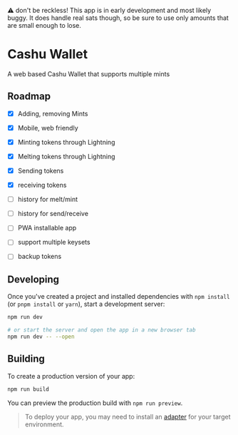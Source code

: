 ⚠️ don't be reckless!
This app is in early development and most likely buggy. It does handle real sats though, so be sure to use only amounts that are small enough to lose.

# Cashu Wallet

A web based Cashu Wallet that supports multiple mints

## Roadmap

* [x] Adding, removing Mints
* [x] Mobile, web friendly
* [x] Minting tokens through Lightning
* [x] Melting tokens through Lightning
* [x] Sending tokens
* [x] receiving tokens
* [ ] history for melt/mint
* [ ] history for send/receive
* [ ] PWA installable app
* [ ] support multiple keysets
* [ ] backup tokens




## Developing

Once you've created a project and installed dependencies with `npm install` (or `pnpm install` or `yarn`), start a development server:

```bash
npm run dev

# or start the server and open the app in a new browser tab
npm run dev -- --open
```

## Building

To create a production version of your app:

```bash
npm run build
```

You can preview the production build with `npm run preview`.

> To deploy your app, you may need to install an [adapter](https://kit.svelte.dev/docs/adapters) for your target environment.
